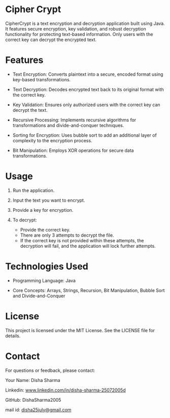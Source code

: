 # Cipher Crypt
CipherCrypt is a text encryption and decryption application built using Java. It features secure encryption, key validation, and robust decryption functionality for protecting text-based information. Only users with the correct key can decrypt the encrypted text.
# Features
- Text Encryption: Converts plaintext into a secure, encoded format using key-based transformations.
 
- Text Decryption: Decodes encrypted text back to its original format with the correct key.

- Key Validation: Ensures only authorized users with the correct key can decrypt the text.

- Recursive Processing: Implements recursive algorithms for transformations and divide-and-conquer techniques.

- Sorting for Encryption: Uses bubble sort to add an additional layer of complexity to the encryption process.

- Bit Manipulation: Employs XOR operations for secure data transformations.

# Usage
  1. Run the application.
  
  2. Input the text you want to encrypt.
  
  3. Provide a key for encryption.
 
  4. To decrypt:
      - Provide the correct key.
      - There are only 3 attempts to decrypt the file.
      - If the correct key is not provided within these attempts, the decryption will fail, and the application will lock further attempts.

# Technologies Used

- Programming Language: Java

+ Core Concepts: Arrays, Strings, Recursion, Bit Manipulation, Bubble Sort and Divide-and-Conquer

#  License

This project is licensed under the MIT License. See the LICENSE file for details.

# Contact

For questions or feedback, please contact:

Your Name: Disha Sharma

Linkedin: www.linkedin.com/in/disha-sharma-25072005d

GitHub: DishaSharma2005

mail id: disha25july@gmail.com
